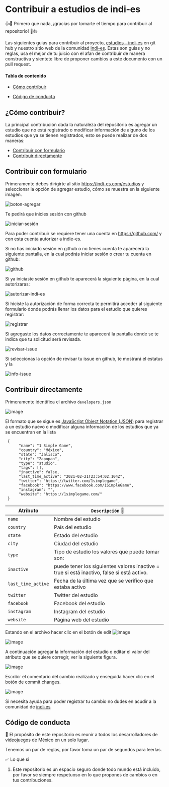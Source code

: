 # Contribuir a estudios de indi-es
:+1::tada: Primero que nada, ¡gracias por tomarte el tiempo para contribuir al repositorio! :tada::+1:

Las siguientes guias para contribuir al proyecto, [estudios - indi-es](https://github.com/indi-es/estudios) en git hub y nuestro sitio web de la comunidad [indi-es](https://indi-es.com/).
 Estas son guias y no reglas, usa el mejor de tu juicio con el afan de contribuir de manera constructiva y sientete libre de proponer cambios a este documento con un pull request.


#### Tabla de contenido

* [Cómo contribuir](#cómo-contribuir)

* [Código de conducta](#código-de-conducta)


## ¿Cómo contribuir?

La principal contribución dada la naturaleza del repositorio es agregar un estudio que no está registrado o modificar información de alguno de los estudios que ya se tienen registrados, esto se puede realizar de dos maneras:
* [Contribuir con formulario](#contribuir-con-formulario)
* [Contribuir directamente](#contribuir-directamente)

## Contribuir con formulario

Primeramente debes dirigirte al sitio https://indi-es.com/estudios y seleccionar la opción de agregar estudio, cómo se muestra en la siguiente imagen.

![boton-agregar](https://user-images.githubusercontent.com/24782574/127026235-662043bb-fc36-4b33-8c97-0b4a2a2306d3.png)

Te pedirá que inicies sesión con github

![iniciar-sesión](https://user-images.githubusercontent.com/24782574/127027484-e5b93d1d-a9b6-4824-b56a-52f51928cd60.png)


Para poder contribuir se requiere tener una cuenta en https://github.com/  y con esta cuenta autorizar a indie-es.

Si no has iniciado sesión en github o no tienes cuenta te aparecerá la siguiente pantalla, en la cual podrás iniciar sesión o crear tu cuenta en github:

![github](https://user-images.githubusercontent.com/24782574/127027898-11a9044e-8fa1-45a8-90db-06fbc65c44d0.png)

Si ya iniciaste sesión en github te aparecerá la siguiente página, en la cual autorizaras:

![autorizar-indi-es](https://user-images.githubusercontent.com/24782574/127026582-5e3d7f10-9cb0-4054-8d49-7c6b55416fcd.png)

Si hiciste la autorización de forma correcta te permitirá acceder al siguiente formulario donde podrás llenar los datos para el estudio que quieres registrar:

![registrar](https://user-images.githubusercontent.com/24782574/127028247-bcf11211-83ce-447b-a320-a4bc3a7ebe21.png)

Si agregaste los datos correctamente te aparecerá la pantalla donde se te indica que tu solicitud será revisada.

![revisar-issue](https://user-images.githubusercontent.com/24782574/127028859-41e353c5-39d0-4284-83dc-a9f5e14f15d0.png)

Si seleccionas la opción de revisar tu issue en github, te mostrará el estatus y la 

![info-issue](https://user-images.githubusercontent.com/24782574/127029084-73aa3257-b891-425a-ae17-e634b35b4529.png)



## Contribuir directamente
Primeramente identifica el archivo ```developers.json```

![image](https://user-images.githubusercontent.com/24782574/112929776-4f229680-90d6-11eb-93ec-87b59dd4e5a8.png)

El formato que se sigue es [JavaScript Object Notation (JSON)](https://www.json.org/) para registrar a un estudio nuevo o modificar alguna información de los estudios que ya se encuentran en la lista 

```
 {
      "name": "1 Simple Game",
      "country": "México",
      "state": "Jalisco",
      "city": "Zapopan",
      "type": "studio",
      "tags": [],
      "inactive": false,
      "last_time_active": "2021-02-21T23:54:02.104Z",
      "twitter": "https://twitter.com/1simplegame",
      "facebook": "https://www.facebook.com/1SimpleGame",
      "instagram": "",
      "website": "https://1simplegame.com/"
 }
```

| Atributo | `Descripción` :mag_right: |
| --- | --- |
| `name` | Nombre del estudio |
| `country` | País del estudio |
| `state` | Estado del estudio |
| `city` | Ciudad del estudio |
| `type` | Tipo de estudio los valores que puede tomar son:  |
| `inactive` | puede tener los siguientes valores  inactive = true si está inactivo, false si está activo. |
| `last_time_active` | Fecha de la última vez que se verifico que estaba activo |
| `twitter` | Twitter del estudio |
| `facebook` | Facebook del estudio |
| `instagram` | Instagram del estudio |
| `website` | Página web del estudio |

Estando en el archivo hacer clic en el botón de edit ![image](https://user-images.githubusercontent.com/24782574/113086265-8d838880-919e-11eb-9939-aaf2f3b8c676.png)

![image](https://user-images.githubusercontent.com/24782574/113086200-6e84f680-919e-11eb-870b-9fab55da6d91.png)

A continuación agregar la información del estudio o editar el valor del atributo que se quiere corregir, ver la siguiente figura.

![image](https://user-images.githubusercontent.com/24782574/113085889-e30b6580-919d-11eb-9857-d0845e19c199.png)

Escribir el comentario del cambio realizado y enseguida hacer clic en el botón de commit changes.

![image](https://user-images.githubusercontent.com/24782574/113086028-1817b800-919e-11eb-8f1c-0e1bf8557cb6.png)

Si necesita ayuda para poder registrar tu cambio no dudes en acudir a la comunidad de [indi-es](https://indi-es.com/)

## Código de conducta


:star2: El propósito de este repositorio es reunir a todos los desarrolladores de videojuegos de México en un solo lugar.

Tenemos un par de reglas, por favor toma un par de segundos para leerlas.

:white_check_mark: Lo que si

1. Este repositorio es un espacio seguro donde todo mundo está incluido, por favor se siempre respetuoso en lo que propones de cambios o en tus contribuciones.
